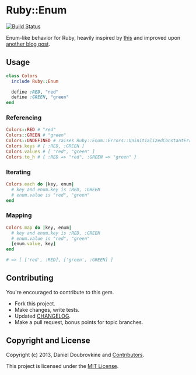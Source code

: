 Ruby::Enum
==========

[![Build Status](https://travis-ci.org/dblock/ruby-enum.png)](https://travis-ci.org/dblock/ruby-enum)

Enum-like behavior for Ruby, heavily inspired by [this](http://www.rubyfleebie.com/enumerations-and-ruby) and improved upon [another blog post](http://code.dblock.org/how-to-define-enums-in-ruby).

## Usage

``` ruby
class Colors
  include Ruby::Enum

  define :RED, "red"
  define :GREEN, "green"
end
```

### Referencing

``` ruby
Colors::RED # "red"
Colors::GREEN # "green"
Colors::UNDEFINED # raises Ruby::Enum::Errors::UninitializedConstantError
Colors.keys # [ :RED, :GREEN ]
Colors.values # [ "red", "green" ]
Colors.to_h # { :RED => "red", :GREEN => "green" }
```

### Iterating

``` ruby
Colors.each do |key, enum|
  # key and enum.key is :RED, :GREEN
  # enum.value is "red", "green"
end
```

### Mapping

``` ruby
Colors.map do |key, enum|
  # key and enum.key is :RED, :GREEN
  # enum.value is "red", "green"
  [enum.value, key]
end

# => [ ['red', :RED], ['green', :GREEN] ]
```

## Contributing

You're encouraged to contribute to this gem.

* Fork this project.
* Make changes, write tests.
* Updated [CHANGELOG](CHANGELOG.md).
* Make a pull request, bonus points for topic branches.

## Copyright and License

Copyright (c) 2013, Daniel Doubrovkine and [Contributors](CHANGELOG.md).

This project is licensed under the [MIT License](LICENSE.md).
